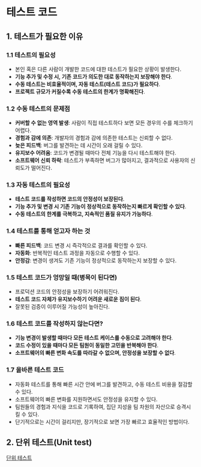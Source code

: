 # 테스트 코드

## 1. 테스트가 필요한 이유

### 1.1 테스트의 필요성

- 본인 혹은 다른 사람이 개발한 코드에 대한 테스트가 필요한 상황이 발생한다.
- **기능 추가 및 수정 시, 기존 코드가 의도한 대로 동작하는지 보장해야 한다**.
- **수동 테스트는 비효율적이며, 자동 테스트(테스트 코드)가 필요하다**.
- **프로젝트 규모가 커질수록 수동 테스트의 한계가 명확해진다**.

### 1.2 수동 테스트의 문제점

- **커버할 수 없는 영역 발생**: 사람이 직접 테스트하다 보면 모든 경우의 수를 체크하기 어렵다.
- **경험과 감에 의존**: 개발자의 경험과 감에 의존한 테스트는 신뢰할 수 없다.
- **늦은 피드백**: 버그를 발견하는 데 시간이 오래 걸릴 수 있다.
- **유지보수 어려움**: 코드가 변경될 때마다 전체 기능을 다시 테스트해야 한다.
- **소프트웨어 신뢰 하락**: 테스트가 부족하면 버그가 많아지고, 결과적으로 사용자의 신뢰도가 떨어진다.

### 1.3 자동 테스트의 필요성

- **테스트 코드를 작성하면 코드의 안정성이 보장된다**.
- **기능 추가 및 변경 시 기존 기능이 정상적으로 동작하는지 빠르게 확인할 수 있다**.
- **수동 테스트의 한계를 극복하고, 지속적인 품질 유지가 가능하다**.

### 1.4 테스트를 통해 얻고자 하는 것

- **빠른 피드백**: 코드 변경 시 즉각적으로 결과를 확인할 수 있다.
- **자동화**: 반복적인 테스트 과정을 자동으로 수행할 수 있다.
- **안정감**: 변경이 생겨도 기존 기능이 정상적으로 동작하는지 보장할 수 있다.

### 1.5 테스트 코드가 엉망일 때(병목이 된다면)

- 프로덕션 코드의 안정성을 보장하기 어려워진다.
- **테스트 코드 자체가 유지보수하기 어려운 새로운 짐이 된다**.
- 잘못된 검증이 이루어질 가능성이 높아진다.

### 1.6 테스트 코드를 작성하지 않는다면?

- **기능 변경이 발생할 때마다 모든 테스트 케이스를 수동으로 고려해야 한다**.
- **코드 수정이 있을 때마다 모든 팀원이 동일한 고민을 반복해야 한다**.
- **소프트웨어의 빠른 변화 속도를 따라갈 수 없으며, 안정성을 보장할 수 없다**.

### 1.7 올바른 테스트 코드

- 자동화 테스트를 통해 빠른 시간 안에 버그를 발견하고, 수동 테스트 비용을 절감할 수 있다.
- 소프트웨어의 빠른 변화를 지원하면서도 안정성을 유지할 수 있다.
- 팀원들의 경험과 지식을 코드로 기록하여, 집단 지성을 팀 차원의 자산으로 승격시킬 수 있다.
- 단기적으로는 시간이 걸리지만, 장기적으로 보면 가장 빠르고 효율적인 방법이다.

## 2. 단위 테스트(Unit test)

[단위 테스트](./unit-test.md)
